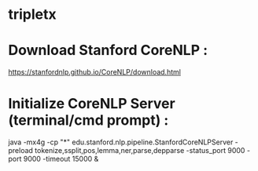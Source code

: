 # tripletx
# Download Stanford CoreNLP :
https://stanfordnlp.github.io/CoreNLP/download.html

# Initialize CoreNLP Server (terminal/cmd prompt) :

java -mx4g -cp "*" edu.stanford.nlp.pipeline.StanfordCoreNLPServer -preload tokenize,ssplit,pos,lemma,ner,parse,depparse -status_port 9000 -port 9000 -timeout 15000 & 
